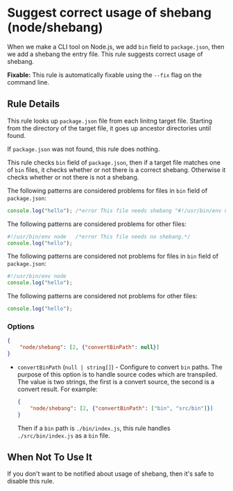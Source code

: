# Suggest correct usage of shebang (node/shebang)

When we make a CLI tool on Node.js, we add `bin` field to `package.json`, then we add a shebang the entry file.
This rule suggests correct usage of shebang.

**Fixable:** This rule is automatically fixable using the `--fix` flag on the command line.

## Rule Details

This rule looks up `package.json` file from each linitng target file.
Starting from the directory of the target file, it goes up ancestor directories until found.

If `package.json` was not found, this rule does nothing.

This rule checks `bin` field of `package.json`, then if a target file matches one of `bin` files, it checks whether or not there is a correct shebang.
Otherwise it checks whether or not there is not a shebang.

The following patterns are considered problems for files in `bin` field of `package.json`:

```js
console.log("hello"); /*error This file needs shebang "#!/usr/bin/env node".*/
```

The following patterns are considered problems for other files:

```js
#!/usr/bin/env node   /*error This file needs no shebang.*/
console.log("hello");
```

The following patterns are considered not problems for files in `bin` field of `package.json`:

```js
#!/usr/bin/env node
console.log("hello");
```

The following patterns are considered not problems for other files:

```js
console.log("hello");
```

### Options

```json
{
    "node/shebang": [2, {"convertBinPath": null}]
}
```

- `convertBinPath` (`null | string[]`) - Configure to convert `bin` paths.
  The purpose of this option is to handle source codes which are transpiled.
  The value is two strings, the first is a convert source, the second is a convert result.
  For example:

  ```json
  {
      "node/shebang": [2, {"convertBinPath": ["bin", "src/bin"]}]
  }
  ```

  Then if a `bin` path is `./bin/index.js`, this rule handles `./src/bin/index.js` as a `bin` file.

## When Not To Use It

If you don't want to be notified about usage of shebang, then it's safe to disable this rule.
